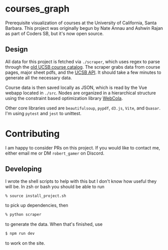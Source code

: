 # courses_graph

Prerequisite visualization of courses at the University of California, Santa Barbara.
This project was originally begun by Nate Annau and Ashwin Rajan as part of Coders SB, but it's now open source.

## Design

All data for this project is fetched via `./scraper`, which uses regex to parse through the [old UCSB course catalog](https://my.sa.ucsb.edu/catalog/Current/Index.aspx).
The scraper grabs data from course pages, major sheet pdfs, and the [UCSB API](https://developer.ucsb.edu/).
It should take a few minutes to generate all the necessary data.

Course data is then saved locally as JSON, which is read by the Vue webapp located in `./src`.
Nodes are organized in a hierarchical structure using the constraint based optimization library [WebCola](https://github.com/tgdwyer/WebCola).

Other core libraries used are `beautifulsoup`, `pypdf`, `d3.js`, `Vite`, and `Quasar`.
I'm using `pytest` and `jest` to unittest.

# Contributing

I am happy to consider PRs on this project.
If you would like to contact me, either email me or DM `robert_gamer` on Discord.

## Developing

I wrote the shell scripts to help with this but I don't know how useful they will be.
In zsh or bash you should be able to run
```sh
% source install_project.sh
```
to pick up dependencies, then
```sh
% python scraper
```
to generate the data.
When that's finished, use
```sh
$ npm run dev
```
to work on the site.
